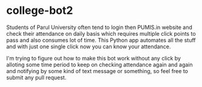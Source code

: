 # college-bot2

Students of Parul University often tend to login then PUMIS.in website and check their attendance on daily basis which requires multiple click points to pass and also consumes lot of time. This Python app automates all the stuff and with just one single click now you can know your attendance. 

I'm trying to figure out how to make this bot work without any click by alloting some time period to keep on checking attendance again and again and notifying by some kind of text message or something, so feel free to submit any pull request. 
